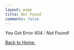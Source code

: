 ```yaml
---
layout: page
title: Not Found
comments: false
---
```


You Got Error 404 : Not Found!

<a href="//sawahlunto.xyz">Back to Home.</a>
